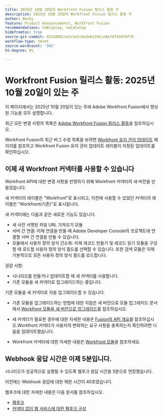 ```yaml
---
title: 2025년 10월 20일의 Workfront Fusion 릴리스 활동 주
description: 2025년 10월 20일의 Workfront Fusion 릴리스 활동 주
author: Becky
feature: Product Announcements, Workfront Fusion
recommendations: noDisplay, noCatalog
hidefromtoc: true
source-git-commit: d21580811a5c5a5c4a3eb1292ce8efdf45670f70
workflow-type: tm+mt
source-wordcount: '341'
ht-degree: 0%

---
```


# Workfront Fusion 릴리스 활동: 2025년 10월 20일이 있는 주

이 페이지에서는 2025년 10월 20일이 있는 주에 Adobe Workfront Fusion에서 향상된 기능을 모두 설명합니다.

최근 모든 변경 사항의 목록은 [Adobe Workfront Fusion 릴리스 활동](/help/workfront-fusion/fusion-product-releases/fusion-release-activity.md)을 참조하십시오.

Workfront Fusion의 최근 버그 수정 목록을 보려면 [Workfront 유지 관리 업데이트](https://experienceleague.adobe.com/ko/docs/workfront-known-issues/releases/current-updates) 페이지를 참조하고 Workfront Fusion 유지 관리 업데이트 레이블이 지정된 업데이트를 확인하십시오.


## 이제 새 Workfront 커넥터를 사용할 수 있습니다

Workfront API에 대한 변경 사항을 반영하기 위해 Workfront 커넥터의 새 버전을 만들었습니다.

새 커넥터의 레이블은 &quot;Workfront&quot;로 표시되고, 이전에 사용할 수 있었던 커넥터의 레이블은 &quot;Workfront(기존)&quot;로 표시됩니다.

새 커넥터에는 다음과 같은 새로운 기능도 있습니다.

* 새 사전 서명된 파일 URL 가져오기 모듈
* 서버 간 연결: 이제 연결을 만들 때 Adobe Developer Console의 프로젝트에 연결할 서버 간 연결을 만들 수 있습니다.
* 모듈에서 사용자 정의 양식 간소화: 이제 레코드 만들기 및 레코드 읽기 모듈을 구성할 때 로드할 사용자 정의 양식 필드를 선택할 수 있습니다. 또한 검색 모듈은 이제 기본적으로 모든 사용자 정의 양식 필드를 로드합니다.

권장 사항:

* 시나리오를 만들거나 업데이트할 때 새 커넥터를 사용합니다.
* 기존 모듈을 새 커넥터로 업그레이드하는 중입니다.

기존 모듈을 새 커넥터로 자동 업그레이드할 수 있습니다.

* 기존 모듈을 업그레이드하는 방법에 대한 지침은 새 버전으로 모듈 업그레이드 문서에서 [Workfront 모듈을 새 버전으로 업그레이드](/help/workfront-fusion/manage-scenarios/update-module-to-new-version.md)를 참조하십시오.

* 새 커넥터가 필요한 경우에 대한 자세한 내용은 [Fusion의 API 개요](/help/workfront-fusion/get-started-with-fusion/understand-fusion/api-overview.md)를 참조하십시오.Workfront 커넥터가 사용자의 변화하는 요구 사항을 충족하는지 확인하려면 다음을 업데이트했습니다.

* Workfront 커넥터에 대한 자세한 내용은 [Workfront 모듈](/help/workfront-fusion/references/apps-and-modules/adobe-connectors/workfront-modules.md)을 참조하세요.




## Webhook 응답 시간은 이제 5분입니다.

시나리오가 성공적으로 실행될 수 있도록 웹후크 응답 시간을 5분으로 연장했습니다.

이전에는 Webhook 응답에 대한 제한 시간이 40초였습니다.

웹후크에 대한 자세한 내용은 다음 문서를 참조하십시오.

* [웹후크](/help/workfront-fusion/references/apps-and-modules/universal-connectors/webhooks-updated.md)
* [커넥터 없이 웹 서비스에 대한 웹후크 구성](/help/workfront-fusion/create-scenarios/add-modules/receive-a-webhook-from-a-web-service.md)



